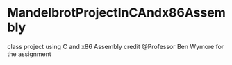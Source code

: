 # MandelbrotProjectInCAndx86Assembly
class project using C and x86 Assembly credit @Professor Ben Wymore for the assignment 

